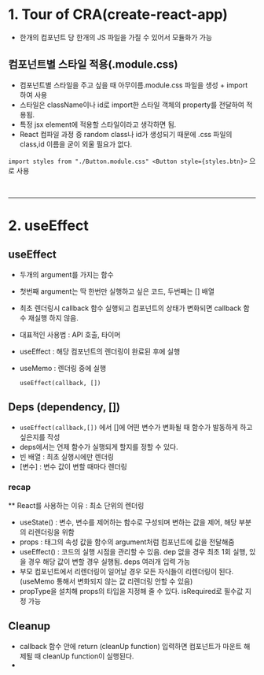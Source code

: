# 1. Tour of CRA(create-react-app)

- 한개의 컴포넌트 당 한개의 JS 파일을 가질 수 있어서 모듈화가 가능

## 컴포넌트별 스타일 적용(.module.css)

- 컴포넌트별 스타일을 주고 싶을 때 아무이름.module.css 파일을 생성 + import 하여 사용
- 스타일은 className이나 id로 import한 스타일 객체의 property를 전달하여 적용됨.
- 특정 jsx element에 적용할 스타일이라고 생각하면 됨.
- React 컴파일 과정 중 random class나 id가 생성되기 때문에 .css 파일의 class,id 이름을 굳이 외울 필요가 없다.

`import styles from "./Button.module.css" <Button style={styles.btn}>`
으로 사용

<br />

---

# 2. useEffect

## useEffect

- 두개의 argument를 가지는 함수
- 첫번째 argument는 딱 한번만 실행하고 싶은 코드, 두번째는 [] 배열
- 최초 렌더링시 callback 함수 실행되고 컴포넌트의 상태가 변화되면 callback 함수 재실행 하지 않음.
- 대표적인 사용법 : API 호출, 타이머
- useEffect : 해당 컴포넌트의 렌더링이 완료된 후에 실행
- useMemo : 렌더링 중에 실행

  `useEffect(callback, [])`

## Deps (dependency, [])

- `useEffect(callback,[])` 에서 []에 어떤 변수가 변화될 때 함수가 발동하게 하고 싶은지를 작성
- deps에서는 언제 함수가 실행되게 할지를 정할 수 있다.
- 빈 배열 : 최초 실행시에만 렌더링
- [변수] : 변수 값이 변할 때마다 렌더링

### recap

\*\* React를 사용하는 이유 : 최소 단위의 렌더링

- useState() : 변수, 변수를 제어하는 함수로 구성되며 변하는 값을 제어, 해당 부분의 리렌더링을 위함
- props : 태그의 속성 값을 함수의 argument처럼 컴포넌트에 값을 전달해줌
- useEffect() : 코드의 실행 시점을 관리할 수 있음. dep 없을 경우 최초 1회 실행, 있을 경우 해당 값이 변할 경우 실행됨. deps 여러개 입력 가능
- 부모 컴포넌트에서 리렌더링이 일어날 경우 모든 자식들이 리렌더링이 된다. (useMemo 통해서 변화되지 않는 값 리렌더링 안할 수 있음)
- propType을 설치해 props의 타입을 지정해 줄 수 있다. isRequired로 필수값 지정 가능

## Cleanup

- callback 함수 안에 return (cleanUp function) 입력하면 컴포넌트가 마운트 해제될 때 cleanUp function이 실행된다.
-
